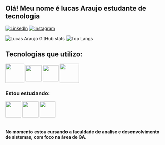 ## Olá! Meu nome é lucas Araujo estudante de tecnologia 
<div style="display: inline_block">

[![Linkedln](https://img.shields.io/badge/LinkedIn-0077B5?style=for-the-badge&logo=linkedin&logoColor=white)](https://www.linkedin.com/in/lucas-araujo-71572620b)
[![instagram](https://img.shields.io/badge/Instagram-E4405F?style=for-the-badge&logo=instagram&logoColor=white)](https://www.instagram.com/kbc_lucas)

</div>

![Lucas Araujo GitHub stats](https://github-readme-stats.vercel.app/api?username=LucasArquiv&show_icons=true&theme=dark)
![Top Langs](https://github-readme-stats.vercel.app/api/top-langs/?username=LucasArquiv&layout=compact)

## Tecnologias que utilizo:

<div style="display: inline_block">
<img  align = "center" height="60" width ="60" src="https://cdn.jsdelivr.net/gh/devicons/devicon/icons/cucumber/cucumber-plain-wordmark.svg" >
<img  align = "center" height="50" width ="50" src="https://cdn.jsdelivr.net/gh/devicons/devicon/icons/java/java-original.svg">
<img  align = "center" height="50" width ="50" src="https://cdn.jsdelivr.net/gh/devicons/devicon/icons/selenium/selenium-original.svg" />
<img  align = "center" height="60" width ="60" src="https://cdn.jsdelivr.net/gh/devicons/devicon/icons/microsoftsqlserver/microsoftsqlserver-plain-wordmark.svg" />
                   
</div>

### Estou estudando:

<div style="display: inline_block">
<img img  align = "center" height="50" width ="50"  src="https://cdn.jsdelivr.net/gh/devicons/devicon/icons/java/java-original.svg">
<img  align = "center" height="50" width ="50" src="https://cdn.jsdelivr.net/gh/devicons/devicon/icons/javascript/javascript-plain.svg" />
<img  align = "center" height="50" width ="50" src="https://cdn.jsdelivr.net/gh/devicons/devicon/icons/python/python-original-wordmark.svg" />
                
</div><br/>

#### No momento estou cursando a faculdade de analise e desenvolvimento de sistemas, com foco na área de QA.
